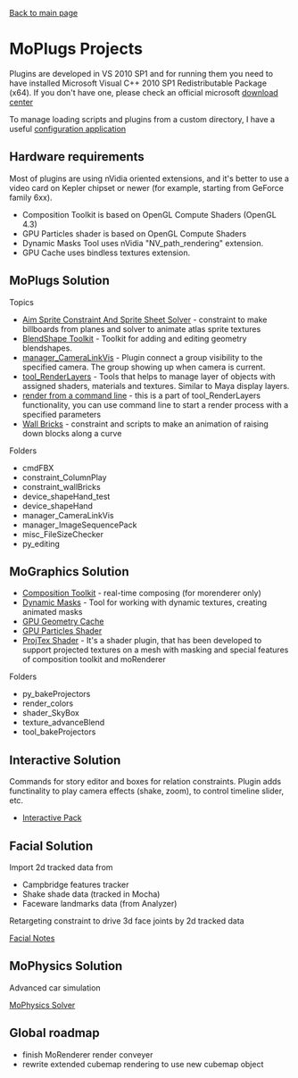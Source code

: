 [Back to main page](README.md)

# MoPlugs Projects #

Plugins are developed in VS 2010 SP1 and for running them you need to have installed Microsoft Visual C++ 2010 SP1 Redistributable Package (x64). If you don't have one, please check an official microsoft [download center](https://www.microsoft.com/en-us/download/details.aspx?id=13523)

To manage loading scripts and plugins from a custom directory, I have a useful [configuration application](https://github.com/Neill3d/MoBu_ConfigApp)

## Hardware requirements ##

Most of plugins are using nVidia oriented extensions, and it's better to use a video card on Kepler chipset or newer (for example, starting from GeForce family 6xx).

- Composition Toolkit is based on OpenGL Compute Shaders (OpenGL 4.3)
- GPU Particles shader is based on OpenGL Compute Shaders
- Dynamic Masks Tool uses nVidia "NV_path_rendering" extension.
- GPU Cache uses bindless textures extension.

## MoPlugs Solution ##

Topics
* [Aim Sprite Constraint And Sprite Sheet Solver](SpriteSheetSolver.md) - constraint to make billboards from planes and solver to animate atlas sprite textures
* [BlendShape Toolkit](BlendShapeToolkit.md) - Toolkit for adding and editing geometry blendshapes.
* [manager_CameraLinkVis](CameraLinkVisPlugin.md) - Plugin connect a group visibility to the specified camera. The group showing up when camera is current.
* [tool_RenderLayers](RenderLayersTool.md) - Tools that helps to manage layer of objects with assigned shaders, materials and textures. Similar to Maya display layers.
* [render from a command line](RenderFromCmdLine.md) - this is a part of tool_RenderLayers functionality, you can use command line to start a render process with a specified parameters
* [Wall Bricks](WallBricks.md) - constraint and scripts to make an animation of raising down blocks along a curve 

Folders
* cmdFBX
* constraint_ColumnPlay
* constraint_wallBricks
* device_shapeHand_test
* device_shapeHand
* manager_CameraLinkVis
* manager_ImageSequencePack
* misc_FileSizeChecker
* py_editing

## MoGraphics Solution ##

* [Composition Toolkit](CompositionToolkit.md) - real-time composing (for morenderer only)
* [Dynamic Masks](DynamicMasks.md) - Tool for working with dynamic textures, creating animated masks
* [GPU Geometry Cache](GPUGeometryCache.md)
* [GPU Particles Shader](GPUParticlesShader.md)
* [ProjTex Shader](ProjTexShader.md) - It's a shader plugin, that has been developed to support projected textures on a mesh with masking and special features of composition toolkit and moRenderer

Folders
* py_bakeProjectors
* render_colors
* shader_SkyBox
* texture_advanceBlend
* tool_bakeProjectors

## Interactive Solution ##

 Commands for story editor and boxes for relation constraints.
Plugin adds functinality to play camera effects (shake, zoom), to control timeline slider, etc. 

* [Interactive Pack](InteractivePack.md)

## Facial Solution ##

Import 2d tracked data from

- Campbridge features tracker
- Shake shade data (tracked in Mocha)
- Faceware landmarks data (from Analyzer)

Retargeting constraint to drive 3d face joints by 2d tracked data

[Facial Notes](Facial.md)

## MoPhysics Solution ##

 Advanced car simulation
 
 [MoPhysics Solver](MoPhysicsSolver.md)
 
 
## Global roadmap ##

- finish MoRenderer render conveyer
- rewrite extended cubemap rendering to use new cubemap object
